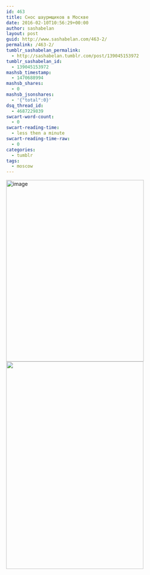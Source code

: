 ```yaml
---
id: 463
title: Снос шаурмщиков в Москве
date: 2016-02-10T10:56:29+00:00
author: sashabelan
layout: post
guid: http://www.sashabelan.com/463-2/
permalink: /463-2/
tumblr_sashabelan_permalink:
  - http://sashabelan.tumblr.com/post/139045153972
tumblr_sashabelan_id:
  - 139045153972
mashsb_timestamp:
  - 1470688994
mashsb_shares:
  - 0
mashsb_jsonshares:
  - '{"total":0}'
dsq_thread_id:
  - 4687229839
swcart-word-count:
  - 0
swcart-reading-time:
  - less then a minute
swcart-reading-time-raw:
  - 0
categories:
  - tumblr
tags:
  - moscow
---
```

<img class="alignleft" src="https://v1.std3.ru/a0/6e/1455031660-a06e9006336467b3fa08bedeb3dabf34.gif" alt="image" width="371" height="489" />

<img class="wp-image-461 alignleft" src="http://www.sashabelan.com/wp-content/uploads/2016/02/tumblr_o2delwOM8z1qarj97o1_1280-199x300.jpg" alt="" width="370" height="559" srcset="http://www.sashabelan.ru/wp-content/uploads/2016/02/tumblr_o2delwOM8z1qarj97o1_1280-199x300.jpg 199w, http://www.sashabelan.ru/wp-content/uploads/2016/02/tumblr_o2delwOM8z1qarj97o1_1280-768x1160.jpg 768w, http://www.sashabelan.ru/wp-content/uploads/2016/02/tumblr_o2delwOM8z1qarj97o1_1280-678x1024.jpg 678w, http://www.sashabelan.ru/wp-content/uploads/2016/02/tumblr_o2delwOM8z1qarj97o1_1280-830x1254.jpg 830w, http://www.sashabelan.ru/wp-content/uploads/2016/02/tumblr_o2delwOM8z1qarj97o1_1280-230x347.jpg 230w, http://www.sashabelan.ru/wp-content/uploads/2016/02/tumblr_o2delwOM8z1qarj97o1_1280-350x529.jpg 350w, http://www.sashabelan.ru/wp-content/uploads/2016/02/tumblr_o2delwOM8z1qarj97o1_1280.jpg 1160w" sizes="(max-width: 370px) 100vw, 370px" />